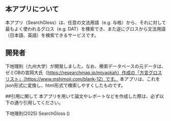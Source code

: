 ## 本アプリについて
本アプリ（SearchGloss）は、任意の文法用語（e.g. 与格）から、それに対して最もよく使われるグロス（e.g. DAT）を検索でき、また逆にグロスから文法用語（日本語、英語）を検索できるサービスです。

## 開発者
下地理則（九州大学）が開発しました。なお、検索データベースの元データは、ゼミOBの宮岡大氏（https://researchmap.jp/miyaokah）作成の「方言グロスリスト」（https://www.mshimoji.com/blank-12）です。
本アプリは、これをjson形式に変換し、html形式で検索しやすくしたものです。

##引用に関して
本アプリを用いて論文やレポートなどを作成した際は、必ず以下の通り引用してください。

下地理則(2025) SearchGloss ()
